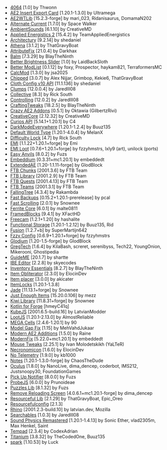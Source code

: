 - [4064](https://modrinth.com/mod/TH36JI8k) [1\.0] by Thwonn
- [AE2 Insert Export Card](https://modrinth.com/mod/qelfSMnn) [1\.20\.1\-1\.3\.0] by Ultramega
- [AE2WTLib](https://modrinth.com/mod/pNabrMMw) [15\.2\.3\-forge] by mari\_023, Ridanisaurus, DomamaN202
- [Alternate Current](https://modrinth.com/mod/r0v8vy1s) [1\.7\.0] by Space Walker
- [AmbientSounds](https://modrinth.com/mod/fM515JnW) [6\.1\.10] by CreativeMD
- [Applied Energistics 2](https://modrinth.com/mod/XxWD5pD3) [15\.4\.2] by TeamAppliedEnergistics
- [Architectury](https://modrinth.com/mod/lhGA9TYQ) [9\.2\.14] by shedaniel
- [Athena](https://modrinth.com/mod/b1ZV3DIJ) [3\.1\.2] by ThatGravyBoat
- [AttributeFix](https://modrinth.com/mod/lOOpEntO) [21\.0\.4] by Darkhax
- [Balm](https://modrinth.com/mod/MBAkmtvl) [7\.3\.29] by BlayTheNinth
- [Better Brightness Slider](https://modrinth.com/mod/aXleiZbk) [1\.0] by LaidBackSloth
- [Better ModList](https://modrinth.com/mod/sbpqhzIG) [0\.1\.12] by foxy, Prospector, haykam821, TerraformersMC
- [CalcMod](https://modrinth.com/mod/XoHTb2Ap) [1\.3\.0] by jsa2025
- [Chipped](https://modrinth.com/mod/BAscRYKm) [3\.0\.7] by Alex Nijjar, Grimbop, Kekie6, ThatGravyBoat
- [Cloth Config v10 API](https://modrinth.com/mod/9s6osm5g) [11\.1\.136] by shedaniel
- [Clumps](https://modrinth.com/mod/Wnxd13zP) [12\.0\.0\.4] by Jaredlll08
- [Collective](https://modrinth.com/mod/e0M1UDsY) [8\.3] by Rick South
- [Controlling](https://modrinth.com/mod/xv94TkTM) [12\.0\.2] by Jaredlll08
- [CraftingTweaks](https://modrinth.com/mod/DMu0oBKf) [18\.2\.5] by BlayTheNinth
- [Crazy AE2 Addons](https://modrinth.com/mod/anaGQD2Q) [0\.5\.1] by Oktawia \(GilbertzRivi\)
- [CreativeCore](https://modrinth.com/mod/OsZiaDHq) [2\.12\.32] by CreativeMD
- [Curios API](https://modrinth.com/mod/vvuO3ImH) [5\.14\.1\+1\.20\.1] by C4
- [DarkModeEverywhere](https://modrinth.com/mod/k3lrwGqk) [1\.20\.1\-1\.2\.4] by Buuz135
- [Default World Type](https://modrinth.com/mod/kZvO1mDq) [1\.20\.1\-4\.0\.4] by MelanX
- [Difficulty Lock](https://modrinth.com/mod/9yvZtixz) [4\.7] by Rick South
- [EMI](https://modrinth.com/mod/fRiHVvU7) [1\.1\.22\+1\.20\.1\+forge] by Emi
- [EMI Loot](https://modrinth.com/mod/qbbO7Jns) [0\.7\.6\+1\.20\.1\+forge] by fzzyhmstrs, lxly9 \(art\), unilock \(ports\)
- [Easy Anvils](https://modrinth.com/mod/OZBR5JT5) [8\.0\.2] by Fuzs
- [Embeddium](https://modrinth.com/mod/sk9rgfiA) [0\.3\.31\+mc1\.20\.1] by embeddedt
- [ExtendedAE](https://modrinth.com/mod/JiOqfoFM) [1\.20\-1\.1\.11\-forge] by GlodBlock
- [FTB Chunks](https://www.curseforge.com/projects/314906) [2001\.3\.6] by FTB Team
- [FTB Library](https://www.curseforge.com/projects/404465) [2001\.2\.9] by FTB Team
- [FTB Quests](https://www.curseforge.com/projects/289412) [2001\.4\.13] by FTB Team
- [FTB Teams](https://www.curseforge.com/projects/404468) [2001\.3\.1] by FTB Team
- [FallingTree](https://modrinth.com/mod/Fb4jn8m6) [4\.3\.4] by Rakambda
- [Fast Backups](https://modrinth.com/mod/ZHKrK8Rp) [0\.15\.2\+1\.20\.1\-prerelease] by pcal
- [Fast Scrolling](https://modrinth.com/mod/JZKbCCSk) [2\.0\.1] by Snownee
- [Ferrite Core](https://modrinth.com/mod/uXXizFIs) [6\.0\.1] by malte0811
- [FramedBlocks](https://modrinth.com/mod/wbgfS34j) [9\.4\.1] by XFactHD
- [Freecam](https://modrinth.com/mod/XeEZ3fK2) [1\.2\.1\+1\.20] by hashalite
- [Functional Storage](https://modrinth.com/mod/cO40ZIg3) [1\.20\.1\-1\.2\.12] by Buuz135, Rid
- [Fusion](https://modrinth.com/mod/p19vrgc2) [1\.2\.7\+b] by SuperMartijn642
- [Fzzy Config](https://modrinth.com/mod/hYykXjDp) [0\.6\.9\+1\.20\.1\+forge] by fzzyhmstrs
- [Glodium](https://modrinth.com/mod/UhW5uCKw) [1\.20\-1\.5\-forge] by GlodBlock
- [GregTech](https://modrinth.com/mod/7tG215v7) [1\.6\.4] by KilaBash, screret, serenibyss, Tech22, YoungOnion, Mikerooni, Ghostipedia
- [GuideME](https://modrinth.com/mod/Ck4E7v7R) [20\.1\.7] by shartte
- [IBE Editor](https://modrinth.com/mod/E9sX1ncV) [2\.2\.8] by skyecodes
- [Inventory Essentials](https://modrinth.com/mod/Boon8xwi) [8\.2\.7] by BlayTheNinth
- [Item Obliterator](https://modrinth.com/mod/3ESR84kR) [2\.3\.0] by ElocinDev
- [Item placer](https://modrinth.com/mod/qm0tEl8v) [3\.0\.0] by akicater
- [ItemLocks](https://modrinth.com/mod/tJzrFuyy) [1\.20\.1\-1\.3\.8]
- [Jade](https://modrinth.com/mod/nvQzSEkH) [11\.13\.1\+forge] by Snownee
- [Just Enough Items](https://modrinth.com/mod/u6dRKJwZ) [15\.20\.0\.106] by mezz
- [Kiwi Library](https://modrinth.com/mod/ufdDoWPd) [11\.8\.31\+forge] by Snownee
- [Kotlin for Forge](https://modrinth.com/mod/ordsPcFz) [hmeyC41q]
- [KubeJS](https://modrinth.com/mod/umyGl7zF) [2001\.6\.5\-build\.16] by LatvianModder
- [LootJS](https://modrinth.com/mod/fJFETWDN) [1\.20\.1\-2\.13\.0] by AlmostReliable
- [MEGA Cells](https://modrinth.com/mod/jjuIRIVr) [2\.4\.6\-1\.20\.1] by 90
- [Model Gap Fix](https://modrinth.com/mod/QdG47OkI) [1\.15] by MehVahdJukaar
- [Modern AE2 Additions](https://modrinth.com/mod/5G4fpXXj) [1\.5\.0] by Raine
- [ModernFix](https://modrinth.com/mod/nmDcB62a) [5\.22\.0\+mc1\.20\.1] by embeddedt
- [Mouse Tweaks](https://modrinth.com/mod/aC3cM3Vq) [2\.25\.1] by Ivan Molodetskikh \(YaLTeR\)
- [Necronomicon](https://modrinth.com/mod/P1Kv5EAO) [1\.6\.0] by ElocinDev
- [No Telemetry](https://modrinth.com/mod/hg77g4Pw) [1\.9\.0] by kb1000
- [Notes](https://modrinth.com/mod/ko8Qabo1) [1\.20\.1\-1\.3\.0\-forge] by ChaosTheDude
- [Oculus](https://modrinth.com/mod/GchcoXML) [1\.8\.0] by NanoLive, dima\_dencep, coderbot, IMS212, Justsnoopy30, FoundationGames
- [Pick Up Notifier](https://modrinth.com/mod/ZX66K16c) [8\.0\.0] by Fuzs
- [ProbeJS](https://modrinth.com/mod/JJNYRb4B) [6\.0\.0] by Prunoideae
- [Puzzles Lib](https://modrinth.com/mod/QAGBst4M) [8\.1\.32] by Fuzs
- [Remove Reloading Screen](https://modrinth.com/mod/ZP7xHXtw) [4\.0\.6\.1\+mc1\.20\.1\-forge] by dima\_dencep
- [Resourceful Lib](https://modrinth.com/mod/G1hIVOrD) [2\.1\.29] by ThatGravyBoat, Epic\_Oreo
- [Resourcefulconfig](https://modrinth.com/mod/M1953qlQ) [2\.1\.3]
- [Rhino](https://modrinth.com/mod/sk9knFPE) [2001\.2\.3\-build\.10] by latvian\.dev, Mozilla
- [Searchables](https://modrinth.com/mod/fuuu3xnx) [1\.0\.3] by Jaredlll08
- [Sound Physics Remastered](https://modrinth.com/mod/qyVF9oeo) [1\.20\.1\-1\.4\.13] by Sonic Ether, vlad2305m, Max Henkel, Saint
- [Tempad](https://modrinth.com/mod/gKNwt7xu) [2\.3\.4] by CodexAdrian
- [Titanium](https://modrinth.com/mod/1Ro7m06l) [3\.8\.32] by TheCodedOne, Buuz135
- [spark](https://modrinth.com/mod/l6YH9Als) [1\.10\.53] by Luck